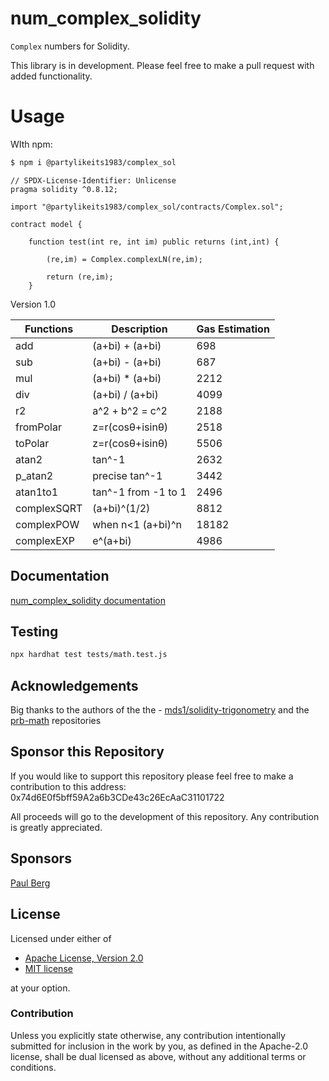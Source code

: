# num_complex_solidity

`Complex` numbers for Solidity.

This library is in development. Please feel free to make a pull request with added functionality.

# Usage

WIth npm:

```bash
$ npm i @partylikeits1983/complex_sol
```

```solidity
// SPDX-License-Identifier: Unlicense
pragma solidity ^0.8.12;

import "@partylikeits1983/complex_sol/contracts/Complex.sol";

contract model {

    function test(int re, int im) public returns (int,int) {

        (re,im) = Complex.complexLN(re,im);

        return (re,im);
    }

```

Version 1.0

| Functions   | Description         | Gas Estimation |
| ----------- | ------------------- | -------------- |
| add         | (a+bi) + (a+bi)     | 698            |
| sub         | (a+bi) - (a+bi)     | 687            |
| mul         | (a+bi) \* (a+bi)    | 2212           |
| div         | (a+bi) / (a+bi)     | 4099           |
| r2          | a^2 + b^2 = c^2     | 2188           |
| fromPolar   | z=r(cosθ+isinθ)     | 2518           |
| toPolar     | z=r(cosθ+isinθ)     | 5506           |
| atan2       | tan^-1              | 2632           |
| p_atan2     | precise tan^-1      | 3442           |
| atan1to1    | tan^-1 from -1 to 1 | 2496           |
| complexSQRT | (a+bi)^(1/2)        | 8812           |
| complexPOW  | when n<1 (a+bi)^n   | 18182          |
| complexEXP  | e^(a+bi)            | 4986           |

## Documentation

[num_complex_solidity documentation](docs/index.md)

## Testing

```sh
npx hardhat test tests/math.test.js
```

## Acknowledgements

Big thanks to the authors of the the - [mds1/solidity-trigonometry](https://github.com/mds1/solidity-trigonometry) and the [prb-math](https://github.com/paulrberg/prb-math) repositories

## Sponsor this Repository

If you would like to support this repository please feel free to make a contribution to this address:
0x74d6E0f5bff59A2a6b3CDe43c26EcAaC31101722

All proceeds will go to the development of this repository. Any contribution is greatly appreciated.

## Sponsors

[Paul Berg](https://github.com/paulrberg)

## License

Licensed under either of

- [Apache License, Version 2.0](http://www.apache.org/licenses/LICENSE-2.0)
- [MIT license](http://opensource.org/licenses/MIT)

at your option.

### Contribution

Unless you explicitly state otherwise, any contribution intentionally submitted
for inclusion in the work by you, as defined in the Apache-2.0 license, shall be
dual licensed as above, without any additional terms or conditions.
